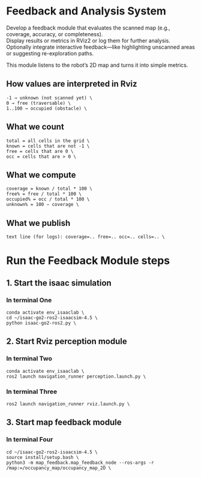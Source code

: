 # Feedback and Analysis System

Develop a feedback module that evaluates the scanned map (e.g., coverage, accuracy, or completeness). \
Display results or metrics in RViz2 or log them for further analysis. \
Optionally integrate interactive feedback—like highlighting unscanned areas or suggesting re-exploration paths.

This module listens to the robot’s 2D map and turns it into simple metrics.

## How values are interpreted in Rviz
```
-1 → unknown (not scanned yet) \
0 → free (traversable) \ 
1..100 → occupied (obstacle) \
```

## What we count
```
total = all cells in the grid \
known = cells that are not -1 \
free = cells that are 0 \
occ = cells that are > 0 \
```

## What we compute
```
coverage = known / total * 100 \
free% = free / total * 100 \
occupied% = occ / total * 100 \
unknown% = 100 − coverage \
```

## What we publish
```
text line (for logs): coverage=.. free=.. occ=.. cells=.. \
```

# Run the Feedback Module steps

## 1. Start the isaac simulation
### In terminal One
```
conda activate env_isaaclab \
cd ~/isaac-go2-ros2-isaacsim-4.5 \
python isaac-go2-ros2.py \
```

## 2. Start Rviz perception module
### In terminal Two
```
conda activate env_isaaclab \
ros2 launch navigation_runner perception.launch.py \
```
### In terminal Three
```
ros2 launch navigation_runner rviz.launch.py \
```

## 3. Start map feedback module
### In terminal Four
```
cd ~/isaac-go2-ros2-isaacsim-4.5 \
source install/setup.bash \
python3 -m map_feedback.map_feedback_node --ros-args -r /map:=/occupancy_map/occupancy_map_2D \
```